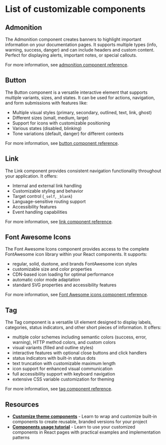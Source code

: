 # List of customizable components

## Admonition

The Admonition component creates banners to highlight important information on your documentation pages.
It supports multiple types (info, warning, success, danger) and can include headers and custom content.
Perfect for displaying alerts, important notes, or special callouts.

For more information, see [admonition component reference](./admonition.md).

## Button

The Button component is a versatile interactive element that supports multiple variants, sizes, and states. It can be used for actions, navigation, and form submissions with features like:
- Multiple visual styles (primary, secondary, outlined, text, link, ghost)
- Different sizes (small, medium, large)
- Support for icons with customizable positioning
- Various states (disabled, blinking)
- Tone variations (default, danger) for different contexts

For more information, see [button component reference](./button.md).

## Link

The Link component provides consistent navigation functionality throughout your application.
It offers:
- Internal and external link handling
- Customizable styling and behavior
- Target control (`_self`, `_blank`)
- Language-sensitive routing support
- Accessibility features
- Event handling capabilities

For more information, see [link component reference](./link.md).

## Font Awesome Icons

The Font Awesome Icons component provides access to the complete FontAwesome icon library within your React components.
It supports:
- regular, solid, duotone, and brands FontAwesome icon styles
- customizable size and color properties
- CDN-based icon loading for optimal performance
- automatic color mode adaptation
- standard SVG properties and accessibility features

For more information, see [Font Awesome icons component reference](./fontawesome-icons.md).

## Tag

The Tag component is a versatile UI element designed to display labels, categories, status indicators, and other short pieces of information.
It offers:
- multiple color schemes including semantic colors (success, error, warning), HTTP method colors, and custom colors
- visual variants (filled and outline styles)
- interactive features with optional close buttons and click handlers
- status indicators with built-in status dots
- text truncation with customizable maximum length
- icon support for enhanced visual communication
- full accessibility support with keyboard navigation
- extensive CSS variable customization for theming

For more information, see [tag component reference](./tag.md).

## Resources

- **[Customize theme components](../wrap-components.md)** - Learn to wrap and customize built-in components to create reusable, branded versions for your project
- **[Components usage tutorial](../use-in-react-page.md)** - Learn to use your customized components in React pages with practical examples and implementation patterns
